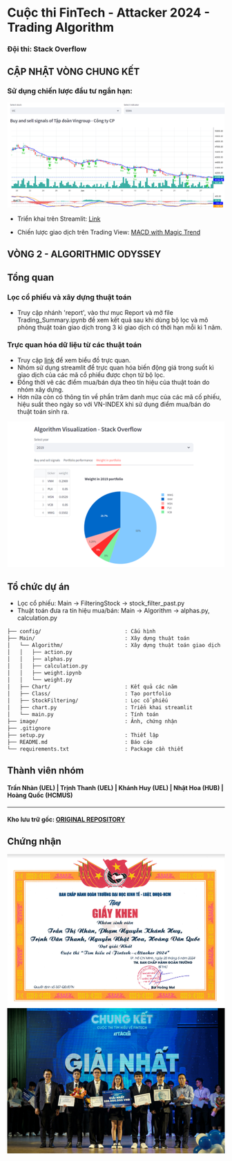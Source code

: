 # Cuộc thi FinTech -  Attacker 2024 - Trading Algorithm<br>
### Đội thi: **Stack Overflow**

## CẬP NHẬT VÒNG CHUNG KẾT
### Sử dụng chiến lược đầu tư ngắn hạn:
![title-image](/image/chungket.png)
- Triển khai trên Streamlit: [Link](https://stack-overflow-attacker2024.streamlit.app/)

- Chiến lược giao dịch trên Trading View: [MACD with Magic Trend](https://in.tradingview.com/script/c3jUSRbK-Moving-Average-Convergence-Divergence-with-Magic-Trend/)
## VÒNG 2 - ALGORITHMIC ODYSSEY

## Tổng quan

### Lọc cổ phiếu và xây dựng thuật toán

- Truy cập nhánh 'report', vào thư mục Report và mở file Trading_Summary.ipynb đề xem kết quả sau khi dùng bộ lọc và mô phỏng thuật toán giao dịch trong 3 kì giao dịch có thời hạn mỗi kì 1 năm.

### Trực quan hóa dữ liệu từ các thuật toán
- Truy cập [link](https://stackoverflow-attacker2024.streamlit.app/) để xem biểu đồ trực quan.
- Nhóm sử dụng streamlit để trực quan hóa biến động giá trong suốt kì giao dịch của các mã cổ phiếu được chọn từ bộ lọc.
- Đồng thời vẽ các điểm mua/bán dựa theo tín hiệu của thuật toán do nhóm xây dựng.
- Hơn nữa còn có thông tin về phần trăm danh mục của các mã cố phiếu, hiệu suất theo ngày so với VN-INDEX khi sử dụng điểm mua/bán do thuật toán sinh ra.

![title-image](/image/vong2.png)
## Tổ chức dự án

- Lọc cổ phiếu: Main -> FilteringStock -> stock_filter_past.py
- Thuật toán đưa ra tín hiệu mua/bán: Main -> Algorithm -> alphas.py, calculation.py

```
├── config/                           : Cấu hình
├── Main/                             : Xây dựng thuật toán
│   └── Algorithm/                    : Xây dựng thuật toán giao dịch
│   │   ├── action.py                  
│   │   ├── alphas.py
│   │   ├── calculation.py
│   │   ├── weight.ipynb
│   │   └── weight.py
│   ├── Chart/                        : Kết quả các năm
│   ├── Class/                        : Tạo portfolio
│   ├── StockFiltering/               : Lọc cổ phiếu
│   ├── chart.py                      : Triển khai streamlit
│   └── main.py                       : Tính toán 
├── image/                            : Ảnh, chứng nhận                        
├── .gitignore                        
├── setup.py                          : Thiết lập
├── README.md                         : Báo cáo
└── requirements.txt                  : Package cần thiết

```

## Thành viên nhóm


#### Trần Nhàn (UEL) | Trịnh Thanh (UEL) | Khánh Huy (UEL) | Nhật Hoa (HUB) | Hoàng Quốc (HCMUS)
---

#### Kho lưu trữ gốc: [ORIGINAL REPOSITORY](https://github.com/jsyizdabet/Attacker-2024)

## Chứng nhận
![title-image](/image/chungnhan2.png)
![title-image](/image/chungnhan1.jpeg)
